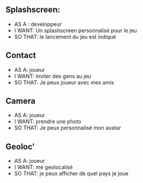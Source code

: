 ## Splashscreen:
- AS A : developpeur
- I WANT: Un splashscreen personnalisé pour le jeu
- SO THAT: le lancement du jeu est indiqué

## Contact
- AS A: joueur
- I WANT: Inviter des gens au jeu
- SO THAT: Je peux joueur avec mes amis

## Camera
- AS A: joueur
- I WANT: prendre une photo
- SO THAT: Je peux personnalisé mon avatar

## Geoloc’
- AS A: joueur
- I WANT: me geolocalisé
- SO THAT: je peux afficher de quel pays je joue
